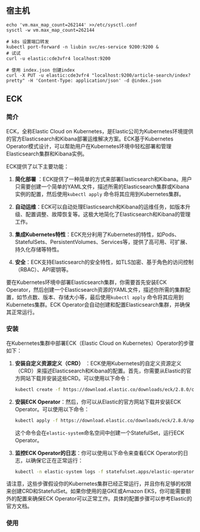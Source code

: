 ## 宿主机

```shell
echo 'vm.max_map_count=262144' >>/etc/sysctl.conf
sysctl -w vm.max_map_count=262144

```
```shell
# k8s 设置端口转发
kubectl port-forward -n liubin svc/es-service 9200:9200 &
# 试试
curl -u elastic:cde3vfr4 localhost:9200

# 使用 index.json 创建index
curl -X PUT -u elastic:cde3vfr4 "localhost:9200/article-search/index?pretty" -H 'Content-Type: application/json' -d @index.json

```
## ECK

### 简介

ECK，全称Elastic Cloud on Kubernetes，是Elastic公司为Kubernetes环境提供的官方Elasticsearch和Kibana部署运维解决方案。ECK基于Kubernetes
Operator模式设计，可以帮助用户在Kubernetes环境中轻松部署和管理Elasticsearch集群和Kibana实例。

ECK提供了以下主要功能：

1. **简化部署**
   ：ECK提供了一种简单的方式来部署Elasticsearch和Kibana。用户只需要创建一个简单的YAML文件，描述所需的Elasticsearch集群或Kibana实例的配置，然后使用`kubectl apply`
   命令将其应用到Kubernetes集群。

2. **自动运维**：ECK可以自动处理Elasticsearch和Kibana的运维任务，如版本升级、配置调整、故障恢复等。这极大地简化了Elasticsearch和Kibana的管理工作。

3. **集成Kubernetes特性**：ECK充分利用了Kubernetes的特性，如Pods、StatefulSets、PersistentVolumes、Services等，提供了高可用、可扩展、持久化存储等特性。

4. **安全**：ECK支持Elasticsearch的安全特性，如TLS加密、基于角色的访问控制（RBAC）、API密钥等。

要在Kubernetes环境中部署Elasticsearch集群，你需要首先安装ECK
Operator，然后创建一个Elasticsearch资源的YAML文件，描述你所需的集群配置，如节点数、版本、存储大小等，最后使用`kubectl apply`
命令将其应用到Kubernetes集群。ECK Operator会自动创建和配置Elasticsearch集群，并确保其正常运行。

### 安装

在Kubernetes集群中部署ECK（Elastic Cloud on Kubernetes）Operator的步骤如下：

1. **安装自定义资源定义（CRD）**
   ：ECK使用Kubernetes的自定义资源定义（CRD）来描述Elasticsearch和Kibana的配置。首先，你需要从Elastic的官方网站下载并安装这些CRD。可以使用以下命令：

   ```bash
   kubectl create -f https://download.elastic.co/downloads/eck/2.8.0/crds.yaml
   ```

2. **安装ECK Operator**：然后，你可以从Elastic的官方网站下载并安装ECK Operator。可以使用以下命令：

   ```bash
   kubectl apply -f https://download.elastic.co/downloads/eck/2.8.0/operator.yaml
   ```

   这个命令会在`elastic-system`命名空间中创建一个StatefulSet，运行ECK Operator。

3. **监控ECK Operator的日志**：你可以使用以下命令来查看ECK Operator的日志，以确保它正在正常运行：

   ```bash
   kubectl -n elastic-system logs -f statefulset.apps/elastic-operator
   ```

请注意，这些步骤假设你的Kubernetes集群已经正常运行，并且你有足够的权限来创建CRD和StatefulSet。如果你使用的是GKE或Amazon
EKS，你可能需要额外的配置来确保ECK Operator可以正常工作。具体的配置步骤可以参考Elastic的官方文档。

### 使用
